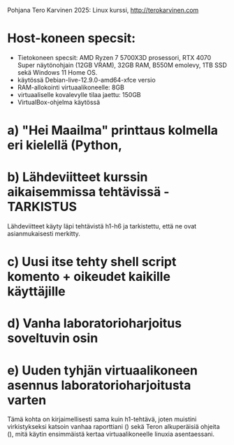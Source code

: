 Pohjana Tero Karvinen 2025: Linux kurssi, http://terokarvinen.com

# Host-koneen specsit:

- Tietokoneen specsit: AMD Ryzen 7 5700X3D prosessori, RTX 4070 Super näytönohjain (12GB VRAM), 32GB RAM, B550M emolevy, 1TB SSD sekä Windows 11 Home OS.
- käytössä Debian-live-12.9.0-amd64-xfce versio
- RAM-allokointi virtuaalikoneelle: 8GB
- virtuaaliselle kovalevylle tilaa jaettu: 150GB
- VirtualBox-ohjelma käytössä


# a) "Hei Maailma" printtaus kolmella eri kielellä (Python, 


# b) Lähdeviitteet kurssin aikaisemmissa tehtävissä - TARKISTUS

Lähdeviitteet käyty läpi tehtävistä h1-h6 ja tarkistettu, että ne ovat asianmukaisesti merkitty.


# c) Uusi itse tehty shell script komento + oikeudet kaikille käyttäjille


# d) Vanha laboratorioharjoitus soveltuvin osin


# e) Uuden tyhjän virtuaalikoneen asennus laboratorioharjoitusta varten

Tämä kohta on kirjaimellisesti sama kuin h1-tehtävä, joten muistini virkistykseksi katsoin vanhaa raporttiani () sekä Teron alkuperäisiä ohjeita (), mitä käytin ensimmäistä kertaa virtuaalikoneelle linuxia asentaessani.

